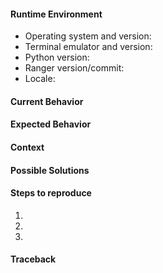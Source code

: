 <!--
    Thank you for contributing to ranger by opening this issue.
    Please check through this list, so you can be as helpful as possible:

    1. Was this issue already reported?  Please do a quick search.
    2. Maybe the problem is solved in the current master branch already?
       Simply clone ranger's git repository and run ./ranger.py to find out.
    3. Provide all the relevant information, as outlined in this template.
       Feel free to remove any sections you don't need.
-->

#### Runtime Environment
<!-- Retrieve Python/ranger version and locale with `ranger --version` -->
- Operating system and version: 
- Terminal emulator and version: 
- Python version: 
- Ranger version/commit: 
- Locale: 

#### Current Behavior

#### Expected Behavior

#### Context
<!-- How has this issue affected you?  What are you trying to accomplish? -->

#### Possible Solutions

#### Steps to reproduce
1. 
2. 
3. 

#### Traceback
<!-- If ranger crashes, paste the traceback in the quotes below. -->
<!-- Note that you can run ranger in debug mode with `ranger --debug`. -->
<!-- This forces ranger to crash when you would get an error message. -->
```

```
